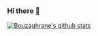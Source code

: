 ### Hi there 👋

[![Bouzaghrane's github stats](https://github-readme-stats.bouzaghrane.vercel.app/api?username=bouzaghrane)](https://github.com/anuraghazra/github-readme-stats&count_private=true
)
